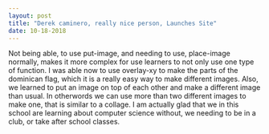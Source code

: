 ```yaml
---
layout: post
title: "Derek caminero, really nice person, Launches Site"
date: 10-18-2018
---
```


  Not being able, to use put-image, and needing to use, place-image normally, makes it more complex for use learners to not only use one type of function. I was able now to use overlay-xy to make the parts of the dominican flag, which it is a really easy way to make different images. Also, we learned to put an image on top of each other and make a different image than usual. In otherwords we can use more than two different images to make one, that is similar to a collage. I am actually glad that we in this school are learning about computer science without, we needing to be in a club, or take after school classes.
